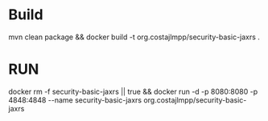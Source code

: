 # Build
mvn clean package && docker build -t org.costajlmpp/security-basic-jaxrs .

# RUN

docker rm -f security-basic-jaxrs || true && docker run -d -p 8080:8080 -p 4848:4848 --name security-basic-jaxrs org.costajlmpp/security-basic-jaxrs 